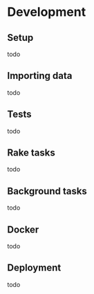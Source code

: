 # Development

## Setup

todo

## Importing data

todo

## Tests

todo

## Rake tasks

todo

## Background tasks 

todo

## Docker 

todo


## Deployment

todo